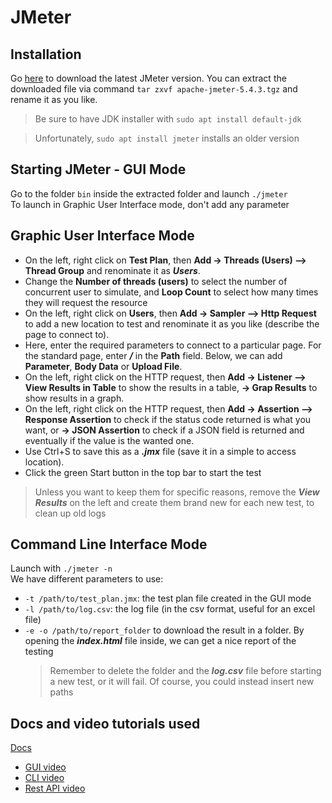 # JMeter

## Installation
Go [here](https://jmeter.apache.org/download_jmeter.cgi) to download the latest JMeter version. 
You can extract the downloaded file via command ```tar zxvf apache-jmeter-5.4.3.tgz``` and rename it as you like.  
> Be sure to have JDK installer with ```sudo apt install default-jdk```

> Unfortunately, ```sudo apt install jmeter``` installs an older version

## Starting JMeter - GUI Mode

Go to the folder ```bin``` inside the extracted folder and launch ```./jmeter```  
To launch in Graphic User Interface mode, don't add any parameter

## Graphic User Interface Mode

- On the left, right click on **Test Plan**, then **Add -> Threads (Users) --> Thread Group** and renominate it as ***Users***.  
- Change the **Number of threads (users)** to select the number of concurrent user to simulate, and **Loop Count** to select how many times they will request the resource
- On the left, right click on **Users**, then **Add -> Sampler --> Http Request** to add a new location to test and renominate it as you like (describe the page to connect to).  
- Here, enter the required parameters to connect to a particular page. For the standard page, enter ***/*** in the **Path** field.  Below, we can add **Parameter**, **Body Data** or **Upload File**.
- On the left, right click on the HTTP request, then **Add -> Listener --> View Results in Table** to show the results in a table, **-> Grap Results** to show results in a graph.   
- On the left, right click on the HTTP request, then **Add -> Assertion --> Response Assertion** to check if the status code returned is what you want, or **-> JSON Assertion** to check if a JSON field is returned and eventually if the value is the wanted one.  
- Use Ctrl+S to save this as a ***.jmx*** file (save it in a simple to access location).  
- Click the green Start button in the top bar to start the test
> Unless you want to keep them for specific reasons, remove the ***View Results*** on the left and create them brand new for each new test, to clean up old logs

## Command Line Interface Mode

Launch with ```./jmeter -n```  
We have different parameters to use:  
- ```-t /path/to/test_plan.jmx```: the test plan file created in the GUI mode
- ```-l /path/to/log.csv```: the log file (in the csv format, useful for an excel file)
- ```-e -o /path/to/report_folder``` to download the result in a folder. By opening the ***index.html*** file inside, we can get a nice report of the testing
    > Remember to delete the folder and the ***log.csv*** file before starting a new test, or it will fail. Of course, you could instead insert new paths

## Docs and video tutorials used

[Docs](https://jmeter.apache.org/usermanual/get-started.html)

- [GUI video](https://youtu.be/mXGcBvWYl-U)  
- [CLI video](https://youtu.be/tTgyrSWlj5s) 
- [Rest API video](https://youtu.be/RrQx_tmUosY)
